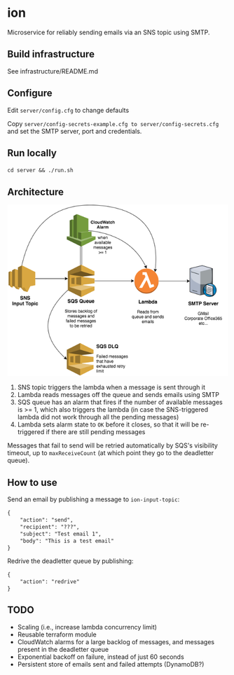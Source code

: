 # ion

Microservice for reliably sending emails via an SNS topic using SMTP.

## Build infrastructure
See infrastructure/README.md

## Configure
Edit `server/config.cfg` to change defaults  

Copy `server/config-secrets-example.cfg to server/config-secrets.cfg` and set the SMTP server, port and credentials.  

## Run locally
`cd server && ./run.sh`

## Architecture

![SNS -> SQS -> Lambda -> SMTP](ion.png)

1. SNS topic triggers the lambda when a message is sent through it
2. Lambda reads messages off the queue and sends emails using SMTP
3. SQS queue has an alarm that fires if the number of available messages is >= 1, which also triggers the lambda (in case the SNS-triggered lambda did not work through all the pending messages)
4. Lambda sets alarm state to `OK` before it closes, so that it will be re-triggered if there are still pending messages

Messages that fail to send will be retried automatically by SQS's visibility timeout, up to `maxReceiveCount` (at which point they go to the deadletter queue).

## How to use

Send an email by publishing a message to `ion-input-topic`:
```
{
	"action": "send",
	"recipient": "???",
	"subject": "Test email 1",
	"body": "This is a test email"
}
```

Redrive the deadletter queue by publishing:
```
{
	"action": "redrive"
}
```

## TODO
- Scaling (i.e., increase lambda concurrency limit)
- Reusable terraform module
- CloudWatch alarms for a large backlog of messages, and messages present in the deadletter queue
- Exponential backoff on failure, instead of just 60 seconds
- Persistent store of emails sent and failed attempts (DynamoDB?)

